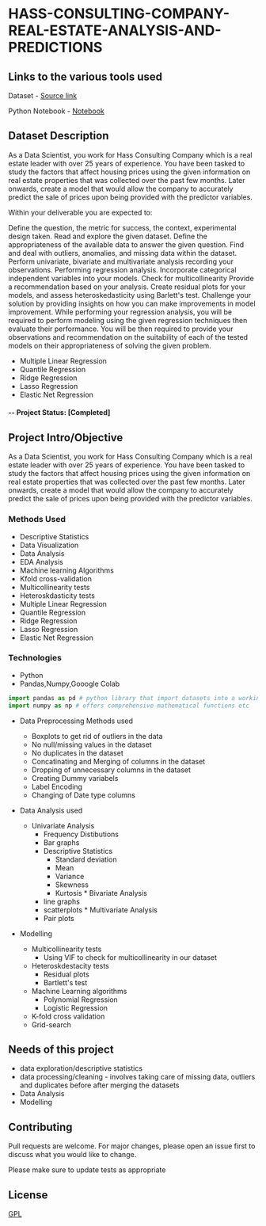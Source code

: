 # HASS-CONSULTING-COMPANY-REAL-ESTATE-ANALYSIS-AND-PREDICTIONS

## Links to the various tools used 

Dataset - [Source link](http://bit.ly/IndependentProjectWeek7Dataset)

Python Notebook - [Notebook](https://colab.research.google.com/drive/1OQvv2j5OQ9FyrYvx0k3j5FxVzOgxGjIW?usp=sharing)


## Dataset Description

As a Data Scientist, you work for Hass Consulting Company which is a real estate leader with over 25 years of experience. You have been tasked to study the factors that affect housing prices using the given information on real estate properties that was collected over the past few months. Later onwards, create a model that would allow the company to accurately predict the sale of prices upon being provided with the predictor variables. 

Within your deliverable you are expected to:

Define the question, the metric for success, the context, experimental design taken.
Read and explore the given dataset.
Define the appropriateness of the available data to answer the given question.
Find and deal with outliers, anomalies, and missing data within the dataset.
Perform univariate, bivariate and multivariate analysis recording your observations.
Performing regression analysis.
Incorporate categorical independent variables into your models.
Check for multicollinearity
Provide a recommendation based on your analysis. 
Create residual plots for your models, and assess heteroskedasticity using Barlett's test.
Challenge your solution by providing insights on how you can make improvements in model improvement.
While performing your regression analysis, you will be required to perform modeling using the given regression techniques then evaluate their performance. You will be then required to provide your observations and recommendation on the suitability of each of the tested models on their appropriateness of solving the given problem. 

 * Multiple Linear Regression
 * Quantile Regression
 * Ridge Regression
 * Lasso Regression
 * Elastic Net Regression

#### -- Project Status: [Completed]

## Project Intro/Objective

As a Data Scientist, you work for Hass Consulting Company which is a real estate leader with over 25 years of experience. You have been tasked to study the factors that affect housing prices using the given information on real estate properties that was collected over the past few months. Later onwards, create a model that would allow the company to accurately predict the sale of prices upon being provided with the predictor variables. 


### Methods Used
* Descriptive Statistics
* Data Visualization
* Data Analysis
* EDA Analysis
* Machine learning Algorithms
* Kfold cross-validation
* Multicollinearity tests
* Heteroskdasticity tests
* Multiple Linear Regression
 * Quantile Regression
 * Ridge Regression
 * Lasso Regression
 * Elastic Net Regression
   
### Technologies
* Python
* Pandas,Numpy,Gooogle Colab


```python
import pandas as pd # python library that import datasets into a working env and does so much more such as helping in cleaning datasets etc
import numpy as np # offers comprehensive mathematical functions etc
```

 * Data Preprocessing Methods used
    *  Boxplots to get rid of outliers in the data
    *  No null/missing values in the dataset 
    *  No duplicates in the dataset
    *  Concatinating and Merging of columns in the dataset
    *  Dropping of unnecessary columns in the dataset
    *  Creating Dummy variabels
    *  Label  Encoding 
    *  Changing of Date type columns 
    
 * Data Analysis used
      * Univariate Analysis 
          * Frequency Distibutions
          * Bar graphs
          * Descriptive Statistics
              * Standard deviation
              * Mean
              * Variance
              * Skewness
              * Kurtosis
       * Bivariate Analysis
           * line graphs
           * scatterplots
       * Multivariate Analysis 
           * Pair plots
  * Modelling
       * Multicollinearity  tests
           * Using VIF to check for multicollinearity in our dataset
       * Heteroskdestacity tests
            * Residual plots
            * Bartlett's test
       * Machine Learning algorithms
            * Polynomial Regression
            * Logistic Regression
       * K-fold cross validation
       * Grid-search 

   
## Needs of this project
- data exploration/descriptive statistics
- data processing/cleaning - involves taking care of missing data, outliers and duplicates before after merging the datasets
- Data Analysis 
- Modelling


## Contributing
Pull requests are welcome. For major changes, please open an issue first to discuss what you would like to change.

Please make sure to update tests as appropriate

## License
[GPL](https://www.gnu.org/licenses/gpl-3.0.en.html)
